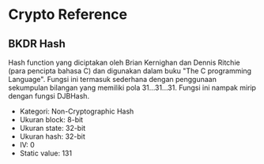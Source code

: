 # Crypto Reference

## BKDR Hash

Hash function yang diciptakan oleh Brian Kernighan dan Dennis Ritchie (para pencipta bahasa C) dan digunakan dalam buku "The C programming Language". Fungsi ini termasuk sederhana dengan penggunaan sekumpulan bilangan yang memiliki pola 31...31...31. Fungsi ini nampak mirip dengan fungsi DJBHash.

* Kategori: Non-Cryptographic Hash
* Ukuran block:  8-bit
* Ukuran state: 32-bit
* Ukuran hash:  32-bit
* IV: 0
* Static value: 131